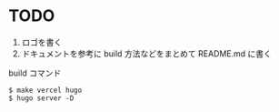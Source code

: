# TODO

1. ロゴを書く
2. ドキュメントを参考に build 方法などをまとめて README.md に書く

build コマンド
```
$ make vercel hugo
$ hugo server -D
```
